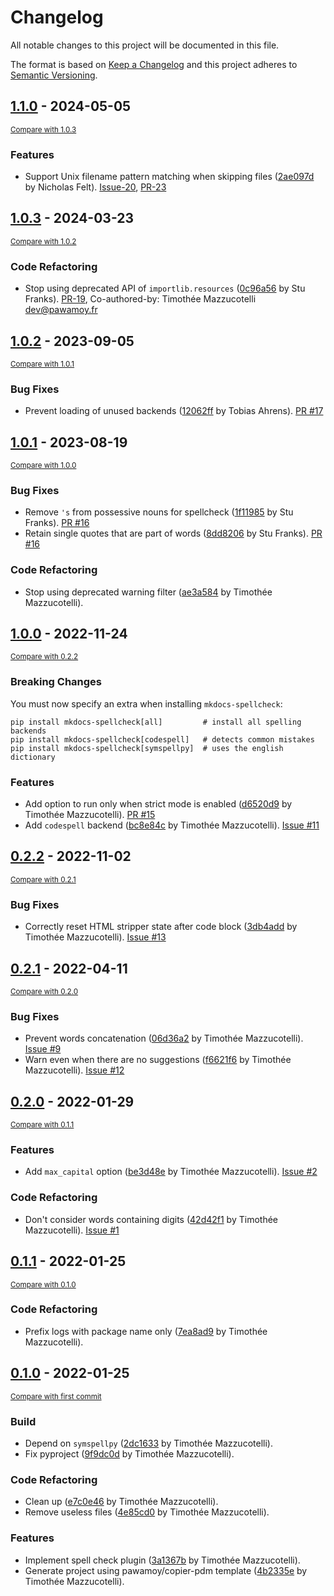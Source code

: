 # Changelog
All notable changes to this project will be documented in this file.

The format is based on [Keep a Changelog](http://keepachangelog.com/en/1.0.0/)
and this project adheres to [Semantic Versioning](http://semver.org/spec/v2.0.0.html).

<!-- insertion marker -->
## [1.1.0](https://github.com/pawamoy/mkdocs-spellcheck/releases/tag/1.1.0) - 2024-05-05

<small>[Compare with 1.0.3](https://github.com/pawamoy/mkdocs-spellcheck/compare/1.0.3...1.1.0)</small>

### Features

- Support Unix filename pattern matching when skipping files ([2ae097d](https://github.com/pawamoy/mkdocs-spellcheck/commit/2ae097d24803bb24991e038b810139fed03471b3) by Nicholas Felt). [Issue-20](https://github.com/pawamoy/mkdocs-spellcheck/issues/20), [PR-23](https://github.com/pawamoy/mkdocs-spellcheck/pull/23)

## [1.0.3](https://github.com/pawamoy/mkdocs-spellcheck/releases/tag/1.0.3) - 2024-03-23

<small>[Compare with 1.0.2](https://github.com/pawamoy/mkdocs-spellcheck/compare/1.0.2...1.0.3)</small>

### Code Refactoring

- Stop using deprecated API of `importlib.resources` ([0c96a56](https://github.com/pawamoy/mkdocs-spellcheck/commit/0c96a56b909fb8db8cc15bf98a2b84795987c3a8) by Stu Franks). [PR-19](https://github.com/pawamoy/mkdocs-spellcheck/pull/19), Co-authored-by: Timothée Mazzucotelli <dev@pawamoy.fr>

## [1.0.2](https://github.com/pawamoy/mkdocs-spellcheck/releases/tag/1.0.2) - 2023-09-05

<small>[Compare with 1.0.1](https://github.com/pawamoy/mkdocs-spellcheck/compare/1.0.1...1.0.2)</small>

### Bug Fixes

- Prevent loading of unused backends ([12062ff](https://github.com/pawamoy/mkdocs-spellcheck/commit/12062ffa7bb1ad4c66224ca63f1f036618076058) by Tobias Ahrens). [PR #17](https://github.com/pawamoy/mkdocs-spellcheck/pull/17)

## [1.0.1](https://github.com/pawamoy/mkdocs-spellcheck/releases/tag/1.0.1) - 2023-08-19

<small>[Compare with 1.0.0](https://github.com/pawamoy/mkdocs-spellcheck/compare/1.0.0...1.0.1)</small>

### Bug Fixes

- Remove `'s` from possessive nouns for spellcheck ([1f11985](https://github.com/pawamoy/mkdocs-spellcheck/commit/1f11985532e9fda547ac25a1f6b57a77bdeba46c) by Stu Franks). [PR #16](https://github.com/pawamoy/mkdocs-spellcheck/pull/16)
- Retain single quotes that are part of words ([8dd8206](https://github.com/pawamoy/mkdocs-spellcheck/commit/8dd8206eaccc709463873eef768fde45b360be26) by Stu Franks). [PR #16](https://github.com/pawamoy/mkdocs-spellcheck/pull/16)

### Code Refactoring

- Stop using deprecated warning filter ([ae3a584](https://github.com/pawamoy/mkdocs-spellcheck/commit/ae3a584229523087c21f77a6a74e14986d5fc8be) by Timothée Mazzucotelli).

## [1.0.0](https://github.com/pawamoy/mkdocs-spellcheck/releases/tag/1.0.0) - 2022-11-24

<small>[Compare with 0.2.2](https://github.com/pawamoy/mkdocs-spellcheck/compare/0.2.2...1.0.0)</small>

### Breaking Changes

You must now specify an extra when installing `mkdocs-spellcheck`:

```
pip install mkdocs-spellcheck[all]         # install all spelling backends
pip install mkdocs-spellcheck[codespell]   # detects common mistakes
pip install mkdocs-spellcheck[symspellpy]  # uses the english dictionary
```

### Features
- Add option to run only when strict mode is enabled ([d6520d9](https://github.com/pawamoy/mkdocs-spellcheck/commit/d6520d93483fe5e50b123692d3e269d2c0630235) by Timothée Mazzucotelli). [PR #15](https://github.com/pawamoy/mkdocs-spellcheck/issues/15)
- Add `codespell` backend ([bc8e84c](https://github.com/pawamoy/mkdocs-spellcheck/commit/bc8e84caebbf88d707dfcc4d2f9116444d7b01c6) by Timothée Mazzucotelli). [Issue #11](https://github.com/pawamoy/mkdocs-spellcheck/issues/11)


## [0.2.2](https://github.com/pawamoy/mkdocs-spellcheck/releases/tag/0.2.2) - 2022-11-02

<small>[Compare with 0.2.1](https://github.com/pawamoy/mkdocs-spellcheck/compare/0.2.1...0.2.2)</small>

### Bug Fixes
- Correctly reset HTML stripper state after code block ([3db4add](https://github.com/pawamoy/mkdocs-spellcheck/commit/3db4addd5553083d12f48c8dd41873da01ce48f9) by Timothée Mazzucotelli). [Issue #13](https://github.com/pawamoy/mkdocs-spellcheck/issues/13)


## [0.2.1](https://github.com/pawamoy/mkdocs-spellcheck/releases/tag/0.2.1) - 2022-04-11

<small>[Compare with 0.2.0](https://github.com/pawamoy/mkdocs-spellcheck/compare/0.2.0...0.2.1)</small>

### Bug Fixes
- Prevent words concatenation ([06d36a2](https://github.com/pawamoy/mkdocs-spellcheck/commit/06d36a2a4fb9f93d92b006dfe2763a544f8f842a) by Timothée Mazzucotelli). [Issue #9](https://github.com/pawamoy/mkdocs-spellcheck/issues/9)
- Warn even when there are no suggestions ([f6621f6](https://github.com/pawamoy/mkdocs-spellcheck/commit/f6621f6e87a7974d15d21312ee4b9b803372eb89) by Timothée Mazzucotelli). [Issue #12](https://github.com/pawamoy/mkdocs-spellcheck/issues/12)


## [0.2.0](https://github.com/pawamoy/mkdocs-spellcheck/releases/tag/0.2.0) - 2022-01-29

<small>[Compare with 0.1.1](https://github.com/pawamoy/mkdocs-spellcheck/compare/0.1.1...0.2.0)</small>

### Features
- Add `max_capital` option ([be3d48e](https://github.com/pawamoy/mkdocs-spellcheck/commit/be3d48e50b4e26219e8a33a399c3f8eeac440c22) by Timothée Mazzucotelli). [Issue #2](https://github.com/pawamoy/mkdocs-spellcheck/issues/2)

### Code Refactoring
- Don't consider words containing digits ([42d42f1](https://github.com/pawamoy/mkdocs-spellcheck/commit/42d42f16e565ec123be61061f54d1867f32de9a6) by Timothée Mazzucotelli). [Issue #1](https://github.com/pawamoy/mkdocs-spellcheck/issues/1)


## [0.1.1](https://github.com/pawamoy/mkdocs-spellcheck/releases/tag/0.1.1) - 2022-01-25

<small>[Compare with 0.1.0](https://github.com/pawamoy/mkdocs-spellcheck/compare/0.1.0...0.1.1)</small>

### Code Refactoring
- Prefix logs with package name only ([7ea8ad9](https://github.com/pawamoy/mkdocs-spellcheck/commit/7ea8ad93dc0621f6c386b8928ba3b046bedfbe3e) by Timothée Mazzucotelli).


## [0.1.0](https://github.com/pawamoy/mkdocs-spellcheck/releases/tag/0.1.0) - 2022-01-25

<small>[Compare with first commit](https://github.com/pawamoy/mkdocs-spellcheck/compare/4b2335e8caa3956fb6fd7c31a4473ea0e21e4e15...0.1.0)</small>

### Build
- Depend on `symspellpy` ([2dc1633](https://github.com/pawamoy/mkdocs-spellcheck/commit/2dc1633668da64438b63058cdcb091a6a48c3411) by Timothée Mazzucotelli).
- Fix pyproject ([9f9dc0d](https://github.com/pawamoy/mkdocs-spellcheck/commit/9f9dc0d55831c0694fa01f620524faa88d9ee147) by Timothée Mazzucotelli).

### Code Refactoring
- Clean up ([e7c0e46](https://github.com/pawamoy/mkdocs-spellcheck/commit/e7c0e46c6c73fdbdf1a91d37fb544a63d3651006) by Timothée Mazzucotelli).
- Remove useless files ([4e85cd0](https://github.com/pawamoy/mkdocs-spellcheck/commit/4e85cd0a222dc29443b649ef34a3533163faa63e) by Timothée Mazzucotelli).

### Features
- Implement spell check plugin ([3a1367b](https://github.com/pawamoy/mkdocs-spellcheck/commit/3a1367b9a5ebd04ee44d8591119e00be67a2410a) by Timothée Mazzucotelli).
- Generate project using pawamoy/copier-pdm template ([4b2335e](https://github.com/pawamoy/mkdocs-spellcheck/commit/4b2335e8caa3956fb6fd7c31a4473ea0e21e4e15) by Timothée Mazzucotelli).
